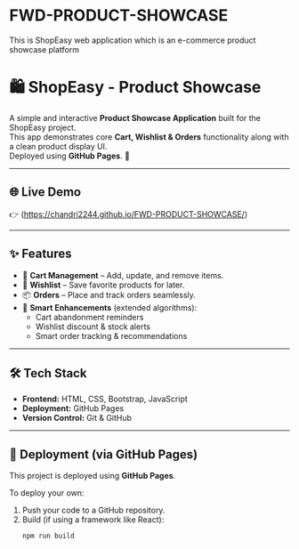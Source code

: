 # FWD-PRODUCT-SHOWCASE
This is ShopEasy web application which is an e-commerce product showcase platform
# 🛍️ ShopEasy - Product Showcase

A simple and interactive **Product Showcase Application** built for the ShopEasy project.  
This app demonstrates core **Cart, Wishlist & Orders** functionality along with a clean product display UI.  
Deployed using **GitHub Pages**. 🚀

---

## 🌐 Live Demo
👉 (https://chandri2244.github.io/FWD-PRODUCT-SHOWCASE/)

---

## ✨ Features
- 🛒 **Cart Management** – Add, update, and remove items.
- 💖 **Wishlist** – Save favorite products for later.
- 📦 **Orders** – Place and track orders seamlessly.
- 🔔 **Smart Enhancements** (extended algorithms):
  - Cart abandonment reminders
  - Wishlist discount & stock alerts
  - Smart order tracking & recommendations

---

## 🛠️ Tech Stack
- **Frontend:** HTML, CSS, Bootstrap, JavaScript
- **Deployment:** GitHub Pages
- **Version Control:** Git & GitHub

---

## 🚀 Deployment (via GitHub Pages)
This project is deployed using **GitHub Pages**.

To deploy your own:
1. Push your code to a GitHub repository.
2. Build (if using a framework like React):
   ```bash
   npm run build
